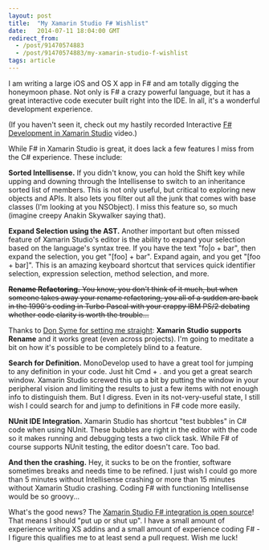```yaml
---
layout: post
title:  "My Xamarin Studio F# Wishlist"
date:   2014-07-11 18:04:00 GMT
redirect_from:
  - /post/91470574883
  - /post/91470574883/my-xamarin-studio-f-wishlist
tags: article
---
```




I am writing a large iOS and OS X app in F# and am totally digging the honeymoon phase. Not only is F# a crazy powerful language, but it has a great interactive code executer built right into the IDE. In all, it's a wonderful development experience.

(If you haven't seen it, check out my hastily recorded Interactive [F# Development in Xamarin Studio](http://www.screencast.com/users/praeclarum/folders/Default/media/d257a92b-ec14-41e4-abb4-fb5b85ff22c4) video.)

While F# in Xamarin Studio is great, it does lack a few features I miss from the C# experience. These include:

**Sorted Intellisense.** If you didn't know, you can hold the Shift key while upping and downing through the Intellisense to switch to an inheritance sorted list of members. This is not only useful, but critical to exploring new objects and APIs. It also lets you filter out all the junk that comes with base classes (I'm looking at you NSObject). I miss this feature so, so much (imagine creepy Anakin Skywalker saying that).

**Expand Selection using the AST.** Another important but often missed feature of Xamarin Studio's editor is the ability to expand your selection based on the language's syntax tree. If you have the text "fo|o + bar", then expand the selection, you get "[foo] + bar". Expand again, and you get "[foo + bar]". This is an amazing keyboard shortcut that services quick identifier selection, expression selection, method selection, and more.

<strike>
  <strong>Rename Refactoring.</strong> You know, you don't think of it much, but when someone takes away your rename refactoring, you all of a sudden are back in the 1990's coding in Turbo Pascal with your crappy IBM PS/2 debating whether code clarity is worth the trouble...</strike>

Thanks to [Don Syme for setting me straight](https://twitter.com/dsyme/status/487684270048423937): **Xamarin Studio supports Rename** and it works great (even across projects). I'm going to meditate a bit on how it's possible to be completely blind to a feature.

**Search for Definition.** MonoDevelop used to have a great tool for jumping to any definition in your code. Just hit Cmd + . and you get a great search window. Xamarin Studio screwed this up a bit by putting the window in your peripheral vision and limiting the results to just a few items with not enough info to distinguish them. But I digress. Even in its not-very-useful state, I still wish I could search for and jump to definitions in F# code more easily.

**NUnit IDE Integration.** Xamarin Studio has shortcut "test bubbles" in C# code when using NUnit. These bubbles are right in the editor with the code so it makes running and debugging tests a two click task. While F# of course supports NUnit testing, the editor doesn't care. Too bad.

**And then the crashing.** Hey, it sucks to be on the frontier, software sometimes breaks and needs time to be refined. I just wish I could go more than 5 minutes without Intellisense crashing or more than 15 minutes without Xamarin Studio crashing. Coding F# with functioning Intellisense would be so groovy...

What's the good news? The [Xamarin Studio F# integration is open source](https://github.com/fsharp/fsharpbinding/tree/master/monodevelop)! That means I should "put up or shut up". I have a small amount of experience writing XS addins and a small amount of experience coding F# - I figure this qualifies me to at least send a pull request. Wish me luck!
